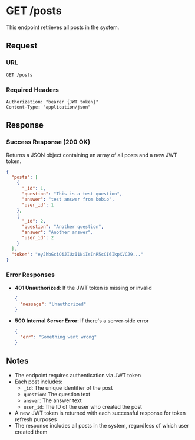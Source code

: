 # GET /posts

This endpoint retrieves all posts in the system.

## Request

### URL
```
GET /posts
```

### Required Headers
```
Authorization: "bearer {JWT token}"
Content-Type: "application/json"
```

## Response

### Success Response (200 OK)
Returns a JSON object containing an array of all posts and a new JWT token.

```json
{
  "posts": [
    {
      "_id": 1,
      "question": "This is a test question",
      "answer": "test answer from bobio",
      "user_id": 1
    },
    {
      "_id": 2,
      "question": "Another question",
      "answer": "Another answer",
      "user_id": 2
    }
  ],
  "token": "eyJhbGciOiJIUzI1NiIsInR5cCI6IkpXVCJ9..."
}
```

### Error Responses

- **401 Unauthorized**: If the JWT token is missing or invalid
  ```json
  {
    "message": "Unauthorized"
  }
  ```

- **500 Internal Server Error**: If there's a server-side error
  ```json
  {
    "err": "Something went wrong"
  }
  ```

## Notes
- The endpoint requires authentication via JWT token
- Each post includes:
  - `_id`: The unique identifier of the post
  - `question`: The question text
  - `answer`: The answer text
  - `user_id`: The ID of the user who created the post
- A new JWT token is returned with each successful response for token refresh purposes
- The response includes all posts in the system, regardless of which user created them 